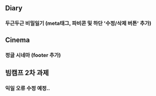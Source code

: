 ## Diary
### 두근두근 비밀일기 (meta태그, 파비콘 및 하단 '수정/삭제 버튼' 추가)
## Cinema
### 정글 시네마 (footer 추가)
## 빔캠프 2차 과제
### 익일 오류 수정 예정..
